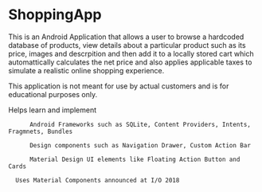 # ShoppingApp
This is an Android Application that allows a user to browse a hardcoded database of products, view details about a particular product such as its price, images and descrpition and then add it to a locally stored cart which automattically calculates the net price and also applies applicable taxes to simulate a realistic online shopping experience.

This application is not meant for use by actual customers and is for educational purposes only.

Helps learn and implement

          Android Frameworks such as SQLite, Content Providers, Intents, Fragmnets, Bundles
	
          Design components such as Navigation Drawer, Custom Action Bar
	
          Material Design UI elements like Floating Action Button and Cards

	  Uses Material Components announced at I/O 2018

